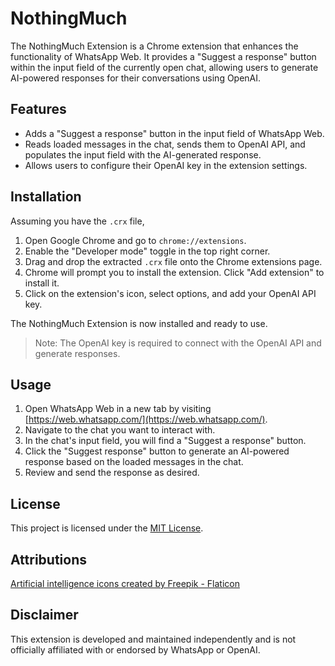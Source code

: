 # NothingMuch

The NothingMuch Extension is a Chrome extension that enhances the functionality of WhatsApp Web. It provides a "Suggest a response" button within the input field of the currently open chat, allowing users to generate AI-powered responses for their conversations using OpenAI.

## Features

- Adds a "Suggest a response" button in the input field of WhatsApp Web.
- Reads loaded messages in the chat, sends them to OpenAI API, and populates the input field with the AI-generated response.
- Allows users to configure their OpenAI key in the extension settings.

## Installation

Assuming you have the `.crx` file,
1. Open Google Chrome and go to `chrome://extensions`.
2. Enable the "Developer mode" toggle in the top right corner.
3. Drag and drop the extracted `.crx` file onto the Chrome extensions page.
4. Chrome will prompt you to install the extension. Click "Add extension" to install it.
5. Click on the extension's icon, select options, and add your OpenAI API key. 

The NothingMuch Extension is now installed and ready to use.

> Note: The OpenAI key is required to connect with the OpenAI API and generate responses.

## Usage

1. Open WhatsApp Web in a new tab by visiting [https://web.whatsapp.com/](https://web.whatsapp.com/).
2. Navigate to the chat you want to interact with.
3. In the chat's input field, you will find a "Suggest a response" button.
4. Click the "Suggest response" button to generate an AI-powered response based on the loaded messages in the chat.
5. Review and send the response as desired.


## License

This project is licensed under the [MIT License](LICENSE).

## Attributions

<a href="https://www.flaticon.com/free-icons/artificial-intelligence" title="artificial intelligence icons">Artificial intelligence icons created by Freepik - Flaticon</a>

## Disclaimer

This extension is developed and maintained independently and is not officially affiliated with or endorsed by WhatsApp or OpenAI.

